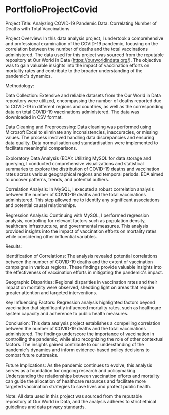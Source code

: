 # PortfolioProjectCovid
Project Title: Analyzing COVID-19 Pandemic Data: Correlating Number of Deaths with Total Vaccinations

Project Overview:
In this data analysis project, I undertook a comprehensive and professional examination of the COVID-19 pandemic, focusing on the correlation between the number of deaths and the total vaccinations administered. The data used for this project was sourced from the reputable repository at Our World in Data (https://ourworldindata.org/). The objective was to gain valuable insights into the impact of vaccination efforts on mortality rates and contribute to the broader understanding of the pandemic's dynamics.

Methodology:

Data Collection: Extensive and reliable datasets from the Our World in Data repository were utilized, encompassing the number of deaths reported due to COVID-19 in different regions and countries, as well as the corresponding data on total COVID-19 vaccinations administered. The data was downloaded in CSV format.

Data Cleaning and Preprocessing: Data cleaning was performed using Microsoft Excel to eliminate any inconsistencies, inaccuracies, or missing values. The process involved handling data discrepancies and ensuring data quality. Data normalisation and standardisation were implemented to facilitate meaningful comparisons.

Exploratory Data Analysis (EDA): Utilizing MySQL for data storage and querying, I conducted comprehensive visualizations and statistical summaries to explore the distribution of COVID-19 deaths and vaccination rates across various geographical regions and temporal periods. EDA aimed to uncover patterns, trends, and potential outliers.

Correlation Analysis: In MySQL, I executed a robust correlation analysis between the number of COVID-19 deaths and the total vaccinations administered. This step allowed me to identify any significant associations and potential causal relationships.

Regression Analysis: Continuing with MySQL, I performed regression analysis, controlling for relevant factors such as population density, healthcare infrastructure, and governmental measures. This analysis provided insights into the impact of vaccination efforts on mortality rates while considering other influential variables.

Results:

Identification of Correlations: The analysis revealed potential correlations between the number of COVID-19 deaths and the extent of vaccination campaigns in various regions. These findings provide valuable insights into the effectiveness of vaccination efforts in mitigating the pandemic's impact.

Geographic Disparities: Regional disparities in vaccination rates and their impact on mortality were observed, shedding light on areas that require greater attention and targeted interventions.

Key Influencing Factors: Regression analysis highlighted factors beyond vaccination that significantly influenced mortality rates, such as healthcare system capacity and adherence to public health measures.

Conclusion:
This data analysis project establishes a compelling correlation between the number of COVID-19 deaths and the total vaccinations administered. The findings underscore the importance of vaccination in controlling the pandemic, while also recognizing the role of other contextual factors. The insights gained contribute to our understanding of the pandemic's dynamics and inform evidence-based policy decisions to combat future outbreaks.

Future Implications:
As the pandemic continues to evolve, this analysis serves as a foundation for ongoing research and policymaking. Understanding the relationships between vaccination efforts and mortality can guide the allocation of healthcare resources and facilitate more targeted vaccination strategies to save lives and protect public health.

Note: All data used in this project was sourced from the reputable repository at Our World in Data, and the analysis adheres to strict ethical guidelines and data privacy standards.





